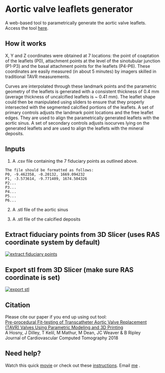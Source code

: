 # Aortic valve leaflets generator
A web-based tool to parametrically generate the aortic valve leaflets.
Access the tool [here](http://ahmedhosny.github.io/av-generator/).

## How it works
X, Y and Z coordinates were obtained at 7 locations: the point of coaptation of the leaflets (P0), attachment points at the level of the sinotubular junction (P1-P3) and the basal attachment points for the leaflets (P4-P6). These coordinates are easily measured (in about 5 minutes) by imagers skilled in traditional TAVR measurements. 

Curves are interpolated through these landmark points and the parametric geometry of the leaflets is generated with a consistent thickness of 0.4 mm  (average thickness of uncalcified leaflets is ~ 0.41 mm). The leaflet shape could then be manipulated using sliders to ensure that they properly intersected with the segmented calcified portions of the leaflets. A set of primary controls adjusts the landmark point locations and the free leaflet edges. They are used to align the parametrically generated leaflets with the aortic sinus. A set of secondary controls adjusts isocurves lying on the generated leaflets and are used to align the leaflets with the mineral deposits. 

## Inputs
1. A .csv file containing the 7 fiduciary points as outlined above.
```
The file should be formatted as follows:
P0, -9.462358, -0.20132, 1669.094232
P1, -3.573614, -9.771409, 1674.504326
P2... 
P3...
P4...
P5...
P6...
```
2. A .stl file of the aortic sinus

3. A .stl file of the calcified deposits

## Extract fiduciary points from 3D Slicer (uses RAS coordinate system by default)
[![extract fiduciary points](https://img.youtube.com/vi/7CfuikPJ3cI/0.jpg)](https://www.youtube.com/watch?v=7CfuikPJ3cI&feature=youtu.be)

## Export stl from 3D Slicer (make sure RAS coordinate is set)
[![export stl](https://img.youtube.com/vi/cMTlLVS4Mlo/0.jpg)](https://www.youtube.com/watch?v=cMTlLVS4Mlo&feature=youtu.be)

## Citation
Please cite our paper if you end up using out tool:  
[Pre-procedural Fit-testing of Transcatheter Aortic Valve Replacement (TAVR) Valves Using Parametric Modeling and 3D Printing](https://ahmedhosny.com/files/05_papers/preprocedural_fit_testing_TAVR.pdf)  
A Hosny, J Dilley, T Kelil, M Mathur, M Dean, JC Weaver & B Ripley  
Journal of Cardiovascular Computed Tomography 2018


## Need help?
Watch this quick [movie](https://youtu.be/6ZdiZdl7wZk) or check out these [instructions](http://ahmedhosny.github.io/av-generator/about.html). Email [me](mailto:ahmed_hosny@dfci.harvard.edu) .
